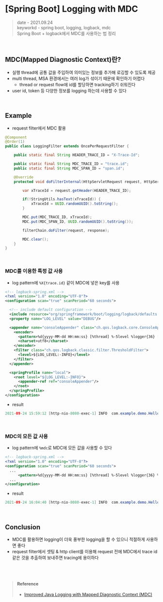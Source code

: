 # [Spring Boot] Logging with MDC
> date - 2021.09.24  
> keyworkd - spring boot, logging, logback, mdc  
> Spring Boot + logback에서 MDC를 사용하는 법 정리

<br>

## MDC(Mapped Diagnostic Context)란?
* 실행 thread에 공통 값을 주입하여 의미있는 정보를 추가해 로깅할 수 있도록 제공
* multi thread, MSA 환경에서는 여러 log가 섞이기 때문에 확인하기 어렵다
  * thread or request flow에 id를 할당하면 tracking하기 쉬워진다
* user id, token 등 다양한 정보를 logging 하는데 사용할 수 있다


<br>

## Example
* request filter에서 MDC 활용
```java
@Component
@Order(1)
public class LoggingFilter extends OncePerRequestFilter {

    public static final String HEADER_TRACE_ID = "X-Trace-Id";

    public static final String MDC_TRACE_ID = "trace.id";
    public static final String MDC_SPAN_ID = "span.id";

    @Override
    protected void doFilterInternal(HttpServletRequest request, HttpServletResponse response, FilterChain filterChain) throws ServletException, IOException {

        var xTraceId = request.getHeader(HEADER_TRACE_ID);

        if(!StringUtils.hasText(xTraceId)) {
            xTraceId = UUID.randomUUID().toString();
        }

        MDC.put(MDC_TRACE_ID, xTraceId);
        MDC.put(MDC_SPAN_ID, UUID.randomUUID().toString());

        filterChain.doFilter(request, response);

        MDC.clear();
    }
}
```

<br>

### MDC를 이용한 특정 값 사용
* log pattern에 `%X{trace.id}` 같이 MDC에 넣은 key를 사용
```xml
<!-- logback-spring.xml -->
<?xml version="1.0" encoding="UTF-8"?>
<configuration scan="true" scanPeriod="60 seconds">

  <!-- include default configuration -->
  <include resource="org/springframework/boot/logging/logback/defaults.xml"/>
  <property name="LOG_LEVEL" value="DEBUG"/>

  <appender name="consoleAppender" class="ch.qos.logback.core.ConsoleAppender">
    <encoder>
      <pattern>%d{yyyy-MM-dd HH:mm:ss} [%thread] %-5level %logger{36} [%X{trace.id}] - %msg%n</pattern>
      <charset>utf8</charset>
    </encoder>
    <filter class="ch.qos.logback.classic.filter.ThresholdFilter">
      <level>${LOG_LEVEL:-INFO}</level>
    </filter>
  </appender>

  <springProfile name="local">
    <root level="${LOG_LEVEL:-INFO}">
      <appender-ref ref="consoleAppender"/>
    </root>
  </springProfile>
</configuration>
```

* result
```java
2021-09-24 15:59:12 [http-nio-8080-exec-1] INFO  com.example.demo.HelloController [2da56b7a-6534-4be7-839f-921f30ea8e64] - hello
```

<br>

### MDC의 모든 값 사용
* log pattern에 `%mdc`로 MDC에 모든 값을 사용할 수 있다
```xml
<!-- logback-spring.xml -->
<?xml version="1.0" encoding="UTF-8"?>
<configuration scan="true" scanPeriod="60 seconds">
  ...
      <pattern>%d{yyyy-MM-dd HH:mm:ss} [%thread] %-5level %logger{36} %mdc - %msg%n</pattern>
  ...
</configuration>
```

* result
```java
2021-09-24 16:04:40 [http-nio-8080-exec-1] INFO  com.example.demo.HelloController trace.id=24efdfc4-7059-457e-9b37-6056baf69d3e, span.id=19e74c47-4f4c-4cfe-8f87-3bf85bc34575 - hello
```


<br>

## Conclusion
* MDC를 활용하면 logging이 더욱 풍부한 logging을 할 수 있으니 적절하게 사용하면 좋다
* request filter에서 셋팅 & http client를 이용해 request 전에 MDC에서 trace id 같은 것을 추출하여 보내주면 tracing에 용이하다

<br><br>

> #### Reference
> * [Improved Java Logging with Mapped Diagnostic Context (MDC)](https://www.baeldung.com/mdc-in-log4j-2-logback)
